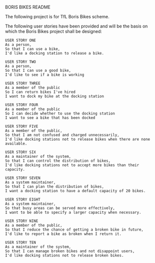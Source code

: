 BORIS BIKES README

The following project is for TfL Boris Bikes scheme.

The following user stories have been provided and will be the basis on which the Boris Bikes project shall be designed:

```
USER STORY ONE
As a person,
So that I can use a bike,
I'd like a docking station to release a bike.
```

```
USER STORY TWO
As a person,
So that I can use a good bike,
I'd like to see if a bike is working
```

```
USER STORY THREE
As a member of the public
So I can return bikes I've hired
I want to dock my bike at the docking station
```

```
USER STORY FOUR
As a member of the public
So I can decide whether to use the docking station
I want to see a bike that has been docked
```

```
USER STORY FIVE
As a member of the public,
So that I am not confused and charged unnecessarily,
I'd like docking stations not to release bikes when there are none available.
```

```
USER STORY SIX
As a maintainer of the system,
So that I can control the distribution of bikes,
I'd like docking stations not to accept more bikes than their capacity.
```

```
USER STORY SEVEN
As a system maintainer,
So that I can plan the distribution of bikes,
I want a docking station to have a default capacity of 20 bikes.
```

```
USER STORY EIGHT
As a system maintainer,
So that busy areas can be served more effectively,
I want to be able to specify a larger capacity when necessary.
```

```
USER STORY NINE
As a member of the public,
So that I reduce the chance of getting a broken bike in future,
I'd like to report a bike as broken when I return it.
```

```
USER STORY TEN
As a maintainer of the system,
So that I can manage broken bikes and not disappoint users,
I'd like docking stations not to release broken bikes.
```
